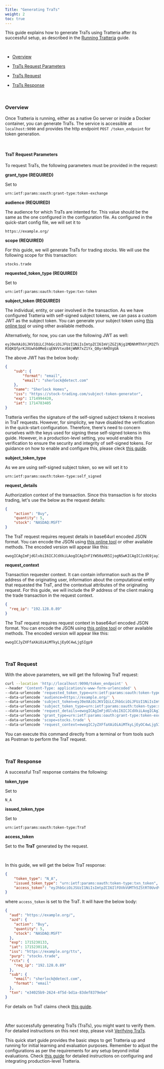 ```yaml
---
Title: "Generating TraTs"
weight: 2
toc: true
---
```


This guide explains how to generate TraTs using Tratteria after its successful setup, as described in the [Running Tratteria](/docs/quickstart/running-tratteria) guide.

&nbsp;

- [Overview](#overview)

- [TraTs Request Parameters](#trat-request-parameters)

- [TraTs Request](#trat-request)

- [TraTs Response](#trat-response)

&nbsp;

### Overview

Once Tratteria is running, either as a native Go server or inside a Docker container, you can generate TraTs. The service is accessible at `localhost:9090` and provides the http endpoint `POST /token_endpoint` for token generation.


&nbsp;

#### TraT Request Parameters

To request TraTs, the following parameters must be provided in the request:

**grant_type (REQUIRED)**

Set to

```plaintext
urn:ietf:params:oauth:grant-type:token-exchange
```


**audience (REQUIRED)**

The audience for which TraTs are intented for. This value should be the same as the one configured in the configuration file. As configured in the quick-start config file, we will set it to

```plaintext
https://example.org/
```

**scope (REQUIRED)**

For this guide, we will generate TraTs for trading stocks. We will use the following scope for this transaction:

```plaintext
stocks.trade
```

**requested_token_type (REQUIRED)**

Set to

```plaintext
urn:ietf:params:oauth:token-type:txn-token
```

**subject_token (REQUIRED)**

The individual, entity, or user involved in the transaction. As we have configured Tratteria with self-signed subject tokens, we can pass a custom JWT as the subject token. You can generate your subject token using [this online tool](https://www.scottbrady91.com/tools/jwt) or using other available methods.

Alternatively, for now, you can use the following JWT as well:

```plaintext
eyJ0eXAiOiJKV1QiLCJhbGciOiJFUzI1NiIsImtpZCI6ImVjZGZjNjg1MDNhMThhYjM3ZTdjNWMyYmJkMGFjNjc3In0.eyJzdWIiOnsiZm9ybWF0IjoiZW1haWwiLCJlbWFpbCI6InNoZXJsb2NrQGRldGVjdC5jb20ifSwibmFtZSI6IlNoZXJsb2NrIEhvbWVzIiwiaXNzIjoiaHR0cHM6Ly9zdG9jay10cmFkaW5nLmNvbS9zdWJqZWN0LXRva2VuLWdlbmVyYXRvciIsImV4cCI6MTcxNDk5NDQyMCwiaWF0IjoxNzE0NzgzNDA1fQ.eXIMNTilR4awBlheDcsAxW2yw2UkO8oB8-RSQKQfprKJXUwhb0MeEcqENVVtezB4jWNR7xZ1Yx_Q0yrAHOVgUA
```

The above JWT has the below body:

```json
{
    "sub": {
        "format": "email",
        "email": "sherlock@detect.com"
    },
    "name": "Sherlock Homes",
    "iss": "https://stock-trading.com/subject-token-generator",
    "exp": 1714994420,
    "iat": 1714783405
}
```

Tratteria verifies the signature of the self-signed subject tokens it receives in TraT requests. However, for simplicity, we have disabled the verification in the quick-start configuration. Therefore, there's need to concern ourselves with the keys used for signing these self-signed tokens in this guide. However, in a production-level setting, you would enable this verification to ensure the security and integrity of self-signed tokens. For guidance on how to enable and configure this, please cleck [this guide](#).

**subject_token_type**

As we are using self-signed subject token, so we will set it to

```plaintext
urn:ietf:params:oauth:token-type:self_signed
```

**request_details**

Authorization context of the transaction. Since this transaction is for stocks trading, let's use the below as the request details:

```json
{
    "action": "Buy",
    "quantity": 5,
    "stock": "NASDAQ:MSFT"
}
```

The TraT request requires request details in base64url encoded JSON format. You can encode the JSON using [this online tool](https://www.base64url.com/) or other available methods. The encoded version will appear like this:

```plaintext
ewogICAgImFjdGlvbiI6ICJCdXkiLAogICAgInF1YW50aXR5IjogNSwKICAgICJzdG9jayI6ICJOQVNEQVE6TVNGVCIKfQ
```

**request_context**

Transaction requester context. It can contain information such as the IP address of the originating user, information about the computational entity that requested the TraT, and the contextual attributes of the originating request. For this guide, we will include the IP address of the client making the trade transaction in the request context.

```json
{
  "req_ip": "192.128.0.89"
}
```

The TraT request requires request context in base64url encoded JSON format. You can encode the JSON using [this online tool](https://www.base64url.com/) or other available methods. The encoded version will appear like this:

```plaintext
ewogICJyZXFfaXAiOiAiMTkyLjEyOC4wLjg5Igp9
```

&nbsp;

### TraT Request

With the above parameters, we will get the following TraT request:


```bash
curl --location 'http://localhost:9090/token_endpoint' \
--header 'Content-Type: application/x-www-form-urlencoded' \
--data-urlencode 'requested_token_type=urn:ietf:params:oauth:token-type:txn_token' \
--data-urlencode 'audience=https://example.org/' \
--data-urlencode 'subject_token=eyJ0eXAiOiJKV1QiLCJhbGciOiJFUzI1NiIsImtpZCI6ImVjZGZjNjg1MDNhMThhYjM3ZTdjNWMyYmJkMGFjNjc3In0.eyJzdWIiOnsiZm9ybWF0IjoiZW1haWwiLCJlbWFpbCI6InNoZXJsb2NrQGRldGVjdC5jb20ifSwibmFtZSI6IlNoZXJsb2NrIEhvbWVzIiwiaXNzIjoiaHR0cHM6Ly9zdG9jay10cmFkaW5nLmNvbS9zdWJqZWN0LXRva2VuLWdlbmVyYXRvciIsImV4cCI6MTcxNDk5NDQyMCwiaWF0IjoxNzE0NzgzNDA1fQ.eXIMNTilR4awBlheDcsAxW2yw2UkO8oB8-RSQKQfprKJXUwhb0MeEcqENVVtezB4jWNR7xZ1Yx_Q0yrAHOVgUA' \
--data-urlencode 'subject_token_type=urn:ietf:params:oauth:token-type:self_signed' \
--data-urlencode 'request_details=ewogICAgImFjdGlvbiI6ICJCdXkiLAogICAgInF1YW50aXR5IjogNSwKICAgICJzdG9jayI6ICJOQVNEQVE6TVNGVCIKfQ' \
--data-urlencode 'grant_type=urn:ietf:params:oauth:grant-type:token-exchange' \
--data-urlencode 'scope=stocks.trade' \
--data-urlencode 'request_context=ewogICJyZXFfaXAiOiAiMTkyLjEyOC4wLjg5Igp9'
```

You can execute this command directly from a terminal or from tools such as Postman to perform the TraT request.

&nbsp;

### TraT Response

A successful TraT response contains the following:

**token_type**

Set to

```plaintext
N_A
```

**issued_token_type**

Set to

```plaintext
urn:ietf:params:oauth:token-type:TraT
```

**access_token**

Set to the **TraT** generated by the request.

&nbsp;

In this guide, we will get the below TraT response:

```json
{
    "token_type": "N_A",
    "issued_token_type": "urn:ietf:params:oauth:token-type:txn_token",
    "access_token": "eyJhbGciOiJSUzI1NiIsImtpZCI6IlFOVkVUMTh5ZStRT0UvdVVsa1hFa3c9PSIsInR5cCI6InR4bl90b2tlbiJ9.eyJhdWQiOiJodHRwczovL2V4YW1wbGUub3JnLyIsImF6ZCI6eyJhY3Rpb24iOiJCdXkiLCJxdWFudGl0eSI6NSwic3RvY2siOiJOQVNEQVE6TVNGVCJ9LCJleHAiOjE3MTUyMzAxMzMsImlhdCI6MTcxNTIzMDExOCwiaXNzIjoiaHR0cHM6Ly9leGFtcGxlLm9yZy90dHMiLCJwdXJwIjoic3RvY2tzLnRyYWRlIiwicmN0eCI6eyJyZXFfaXAiOiIxOTIuMTI4LjAuODkifSwic3ViIjp7ImVtYWlsIjoic2hlcmxvY2tAZGV0ZWN0LmNvbSIsImZvcm1hdCI6ImVtYWlsIn0sInR4biI6ImUzNDAyNWI5LTI2MjQtNGY1ZC1iZDFhLTgzZGVmODM3OWViZSJ9.kse_HrxLxgI583Z5uez3jBX5ylgR7oFTSwCIv5zsuYGGiBpDn-OBPmvEVyxIcT2dZC5WD82AMRjUrTy4wFquZReeuIxminMTqocWBl2v4Pu8uLvcEnH-Tv9qa8MtgXcU0a-xELWGulqe2UAUv_3Mi0Wb20QMgURcFaFcT7ccZXX_xHsrsboKavS7H_bWhEcwR3FvXKt1YwY3zDXiUHZaxjqGTqrv0V8wDFSZmnVFapT5RRH2tarYOmuKwv3MbdaXT0ZHBvQ2S2fBzOZ47WaTiTv9sKB-N8am94J3I_bo15dCauOm_bXZGT5ybbuBAp23D3297ARIYl74Xf_MJcapKA"
}
```

where `access_token` is set to the TraT. It will have the below body:

```json
{
  "aud": "https://example.org/",
  "azd": {
    "action": "Buy",
    "quantity": 5,
    "stock": "NASDAQ:MSFT"
  },
  "exp": 1715230133,
  "iat": 1715230118,
  "iss": "https://example.org/tts",
  "purp": "stocks.trade",
  "rctx": {
    "req_ip": "192.128.0.89"
  },
  "sub": {
    "email": "sherlock@detect.com",
    "format": "email"
  },
  "txn": "e34025b9-2624-4f5d-bd1a-83def8379ebe"
}
```

For details on TraT claims check [this guide](#).

&nbsp;

After successfully generating TraTs (TraTs), you might want to verify them. For detailed instructions on this next step, please visit [Verifying TraTs](/docs/quickstart/verifying-trats).


This quick start guide provides the basic steps to get Tratteria up and running for initial learning and evaluation purposes. Remember to adjust the configurations as per the requirements for any setup beyond initial evaluations. Check [this guide](#) for detailed instructions on configuring and integrating production-level Tratteria.
